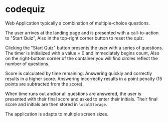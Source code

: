 # codequiz
Web Application typically a combination of multiple-choice questions.

The user arrives at the landing page and is presented with a call-to-action to "Start Quiz", Also in the top-right corner button to reset the quiz.

Clicking the "Start Quiz" button presents the user with a series of questions. The timer is initialized with a value = 0 and immediately begins count, Also on the right-bottom corner of the container you will find circles reflect the number of questions.

Score is calculated by time remaining. Answering quickly and correctly results in a higher score. Answering incorrectly results in a point penalty (15 points are subtracted from the score).

When time runs out and/or all questions are answered, the user is presented with their final score and asked to enter their initials. Their final score and initials are then stored in `localStorage`.

The application is adapts to multiple screen sizes.
